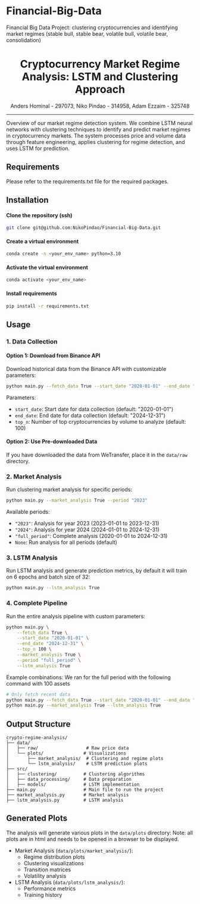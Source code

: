 # Financial-Big-Data
Financial Big Data Project: clustering cryptocurrencies and identifying market regimes (stable bull, stable bear, volatile bull, volatile bear, consolidation)

<div align="center">
<h1>Cryptocurrency Market Regime Analysis: LSTM and Clustering Approach</h1>
<div>
    Anders Hominal - 297073, Niko Pindao - 314958, Adam Ezzaim - 325748
</div>
</div>

---

</div>

Overview of our market regime detection system. We combine LSTM neural networks with clustering techniques to identify and predict market regimes in cryptocurrency markets. The system processes price and volume data through feature engineering, applies clustering for regime detection, and uses LSTM for prediction.

## Requirements
Please refer to the requirements.txt file for the required packages.

## Installation
#### Clone the repository (ssh)
```bash
git clone git@github.com:NikoPindao/Financial-Big-Data.git
```

#### Create a virtual environment
```bash
conda create -n <your_env_name> python=3.10
```

#### Activate the virtual environment
```bash
conda activate <your_env_name>
```

#### Install requirements
```bash
pip install -r requirements.txt
```

## Usage
### 1. Data Collection
#### Option 1: Download from Binance API
Download historical data from the Binance API with customizable parameters:
```bash
python main.py --fetch_data True --start_date "2020-01-01" --end_date "2024-12-31" --top_n 100
```
Parameters:
- `start_date`: Start date for data collection (default: "2020-01-01")
- `end_date`: End date for data collection (default: "2024-12-31")
- `top_n`: Number of top cryptocurrencies by volume to analyze (default: 100)

#### Option 2: Use Pre-downloaded Data
If you have downloaded the data from WeTransfer, place it in the `data/raw` directory.

### 2. Market Analysis
Run clustering market analysis for specific periods:
```bash
python main.py --market_analysis True --period "2023"
```
Available periods:
- `"2023"`: Analysis for year 2023 (2023-01-01 to 2023-12-31)
- `"2024"`: Analysis for year 2024 (2024-01-01 to 2024-12-31)
- `"full_period"`: Complete analysis (2020-01-01 to 2024-12-31)
- `None`: Run analysis for all periods (default)

### 3. LSTM Analysis
Run LSTM analysis and generate prediction metrics, by default it will train on 6 epochs and batch size of 32:
```bash
python main.py --lstm_analysis True
```

### 4. Complete Pipeline
Run the entire analysis pipeline with custom parameters:
```bash
python main.py \
    --fetch_data True \
    --start_date "2020-01-01" \
    --end_date "2024-12-31" \
    --top_n 100 \
    --market_analysis True \
    --period "full_period" \
    --lstm_analysis True
```

Example combinations:
We ran for the full period with the following command with 100 assets
```bash
# Only fetch recent data
python main.py --fetch_data True --start_date "2020-01-01" --end_date "2024-12-31"
python main.py --market_analysis True --lstm_analysis True

```

## Output Structure
```
crypto-regime-analysis/
├── data/
│   ├── raw/                  # Raw price data
│   └── plots/               # Visualizations
│       ├── market_analysis/  # Clustering and regime plots
│       └── lstm_analysis/    # LSTM prediction plots
├── src/
│   ├── clustering/          # Clustering algorithms
│   ├── data_processing/     # Data preparation
│   ├── models/              # LSTM implementation
├── main.py                  # Main file to run the project
├── market_analysis.py       # Market analysis
├── lstm_analysis.py         # LSTM analysis
```

## Generated Plots
The analysis will generate various plots in the `data/plots` directory:
Note: all plots are in html and needs to be opened in a browser to be displayed.
- Market Analysis (`data/plots/market_analysis/`):
  - Regime distribution plots
  - Clustering visualizations
  - Transition matrices
  - Volatility analysis
- LSTM Analysis (`data/plots/lstm_analysis/`):
  - Performance metrics
  - Training history
